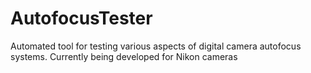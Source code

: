 # AutofocusTester 
Automated tool for testing various aspects of digital camera autofocus systems. Currently being developed for Nikon cameras
 
